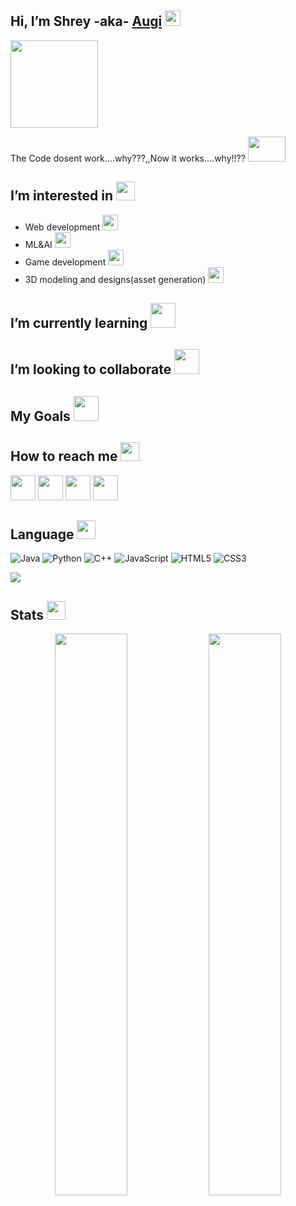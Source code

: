 ## Hi, I’m Shrey -aka- [Augi][Instagram] <img src="https://media.giphy.com/media/hvRJCLFzcasrR4ia7z/giphy.gif" width="25px">
<img src="https://media.giphy.com/media/Q7SKqn3G97xpmfSOvG/giphy.gif" width="140" height="140" />
<p>The Code dosent work....why???,,Now it works....why!!??
<img src="https://media.giphy.com/media/DfSXiR60W9MVq/giphy.gif" width="60" height="40" /></p>


## I’m interested in  <img src="https://media.giphy.com/media/TaC6gXdan989My4Eub/giphy.gif" width="30" height="30" />
- Web development <img src="https://img.icons8.com/external-kiranshastry-lineal-color-kiranshastry/344/external-web-development-coding-kiranshastry-lineal-color-kiranshastry.png" width ="25" height="25" />
- ML&AI  <img src="https://img.icons8.com/external-flaticons-lineal-color-flat-icons/344/external-machine-learning-robotics-flaticons-lineal-color-flat-icons.png" width="25" height="25" />
- Game development  <img src="https://img.icons8.com/external-flaticons-flat-flat-icons/344/external-game-development-game-development-flaticons-flat-flat-icons.png" width="25" height="25" />
- 3D modeling and designs(asset generation)  <img src="https://img.icons8.com/external-flaticons-lineal-color-flat-icons/344/external-3d-modeling-diy-flaticons-lineal-color-flat-icons-3.png" width="25" height="25" />

## I’m currently learning  <img src="https://media.giphy.com/media/uENJtJp1SGd597E7tL/giphy.gif" width="40" height="40" />

## I’m looking to collaborate  <img src="https://media.giphy.com/media/Bz3J61Fswq1zdruPBI/giphy.gif" widht="40" height="40" />

## My Goals  <img src="https://media.giphy.com/media/GXZVx7kiFQ1IuZpB8o/giphy.gif" widht="40" height="40" />

## How to reach me <img src="https://media.giphy.com/media/huyZxIJvtqVeRp7QcS/giphy.gif" width="30" height="30" />
[<img src="https://media.giphy.com/media/SMKiEh9WDO6ze/giphy.gif" width="40" height="40" />][twitter]
[<img src="https://img.icons8.com/external-justicon-lineal-color-justicon/344/external-linkedin-social-media-justicon-lineal-color-justicon.png" width="40" height="40" />][linkdin]
[<img src="https://media.giphy.com/media/l1J9wIiIY6S3slqus/giphy.gif" width="40" height="40" />][Instagram]
[<img src="https://media.giphy.com/media/XEy1qyv7GdLpmqHEPV/giphy.gif" width="40" height="40" />][facebook]



## Language  <img src="https://media.giphy.com/media/PiWfijeEeJEI0uB7j6/giphy.gif" width="30" height="30" />
![Java](https://img.shields.io/badge/-java-E34A86?style=flat-square&logo=java)
![Python](https://img.shields.io/badge/-Python-black?style=flat-square&logo=Python)
![C++](https://img.shields.io/badge/-C++-00599C?style=flat-square&logo=c)
![JavaScript](https://img.shields.io/badge/-JavaScript-black?style=flat-square&logo=javascript)
![HTML5](https://img.shields.io/badge/-HTML5-E34F26?style=flat-square&logo=html5&logoColor=white)
![CSS3](https://img.shields.io/badge/-CSS3-1572B6?style=flat-square&logo=css3)




<img src="https://activity-graph.herokuapp.com/graph?username=shrey0723&bg_color=0f2d3d&color=1cadfb&line=1cadfb&point=1cadfb&area=true&hide_border=true">



## Stats  <img src="https://media.giphy.com/media/CtYFOdVbvTfgZunPEA/giphy.gif" width="30" height="30" />
<p align="center">
	
  <img width="48%" src="https://github-readme-stats.vercel.app/api?username=shrey0723&show_icons=true&theme=tokyonight" />
  <img width="48%" src="https://github-readme-streak-stats.herokuapp.com/?user=shrey0723&theme=tokyonight" />
</p>

[Instagram]: https://www.instagram.com/shrey.dubey/
[twitter]: https://twitter.com/Augi_spark
[linkdin]: https://www.linkedin.com/in/shrey-dubey-6109b0192
[facebook]: https://www.facebook.com/shrey.dubey.562/
